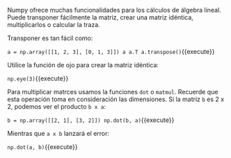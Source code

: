Numpy ofrece muchas funcionalidades para los cálculos de álgebra lineal. Puede transponer fácilmente la matriz, crear una matriz idéntica, multiplicarlos o calcular la traza.

Transponer es tan fácil como:

`a = np.array([[1, 2, 3], [0, 1, 3]])
a
a.T
a.transpose()`{{execute}}

Utilice la función de ojo para crear la matriz idéntica:

`np.eye(3)`{{execute}}

Para multiplicar matrces usamos la funciones  `dot` o `matmul`. Recuerde que esta operación toma en consideración las dimensiones. Si la matriz `b` es 2 x 2, podemos ver el producto `b x a`:

`b = np.array([[2, 1], [3, 2]])
np.dot(b, a)`{{execute}}

Mientras que `a x b` lanzará el error:

`np.dot(a, b)`{{execute}}
